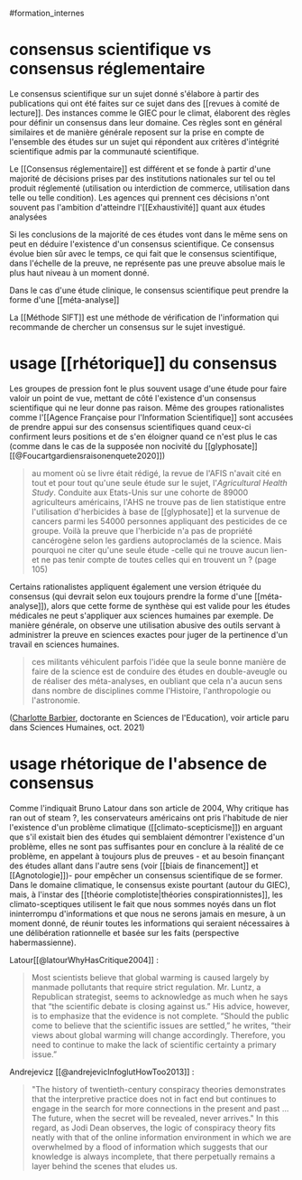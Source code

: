 #formation_internes


# consensus scientifique vs consensus réglementaire



Le consensus scientifique sur un sujet donné s'élabore à partir des publications qui ont été faites sur ce sujet dans des [[revues à comité de lecture]]. Des instances comme le GIEC pour le climat, élaborent des règles pour définir un consensus dans leur domaine. Ces règles sont en général similaires et de manière générale reposent sur la prise en compte de l'ensemble des études sur un sujet qui répondent aux critères d'intégrité scientifique admis par la communauté scientifique.

Le [[Consensus réglementaire]] est différent et se fonde à partir d'une majorité de décisions prises par des institutions nationales sur tel ou tel produit réglementé (utilisation ou interdiction de commerce, utilisation dans telle ou telle condition). Les agences qui prennent ces décisions n'ont souvent pas l'ambition d'atteindre l'[[Exhaustivité]] quant aux études analysées

Si les conclusions de la majorité de ces études vont dans le même sens on peut en déduire l'existence d'un consensus scientifique. Ce consensus évolue bien sûr avec le temps, ce qui fait que le consensus scientifique, dans l'échelle de la preuve, ne représente pas une preuve absolue mais le plus haut niveau à un moment donné. 

Dans le cas d'une étude clinique, le consensus scientifique peut prendre la forme d'une [[méta-analyse]]

La [[Méthode SIFT]] est une méthode de vérification de l'information qui recommande de chercher un consensus sur le sujet investigué.

# usage [[rhétorique]] du consensus

Les groupes de pression font le plus souvent usage d'une étude pour faire valoir un point de vue, mettant de côté l'existence d'un consensus scientifique qui ne leur donne pas raison. Même des groupes rationalistes comme l'[[Agence Française pour l'Information Scientifique]] sont accusées de prendre appui sur des consensus scientifiques quand ceux-ci confirment leurs positions et de s'en éloigner quand ce n'est plus le cas (comme dans le cas de la supposée non nocivité du [[glyphosate]] [[@Foucartgardiensraisonenquete2020]])

>au moment où se livre était rédigé, la revue de l'AFIS n'avait cité en tout et pour tout qu'une seule étude sur le sujet, l'*Agricultural Health Study*. Conduite aux Etats-Unis sur une cohorte de 89000 agriculteurs américains, l'AHS ne trouve pas de lien statistique entre l'utilisation d'herbicides à base de [[glyphosate]] et la survenue de cancers parmi les 54000 personnes appliquant des pesticides de ce groupe. Voilà la preuve que l'herbicide n'a pas de propriété cancérogène selon les gardiens autoproclamés de la science. Mais pourquoi ne citer qu'une seule étude -celle qui ne trouve aucun lien- et ne pas tenir compte de toutes celles qui en trouvent un ? (page 105)


Certains rationalistes appliquent également une version étriquée du consensus (qui devrait selon eux toujours prendre la forme d'une [[méta-analyse]]), alors que cette forme de synthèse qui est valide pour les études médicales ne peut s'appliquer aux sciences humaines par exemple. De manière générale, on observe une utilisation abusive des outils servant à administrer la preuve en sciences exactes pour juger de la pertinence d'un travail en sciences humaines. 

> ces militants véhiculent parfois l'idée que la seule bonne manière de faire de la science est de conduire des études en double-aveugle ou de réaliser des méta-analyses, en oubliant que cela n'a aucun sens dans nombre de disciplines comme l'Histoire, l'anthropologie ou l'astronomie.

([Charlotte Barbier](https://twitter.com/LanguesdeCha), doctorante en Sciences de l'Education), voir article paru dans Sciences Humaines, oct. 2021)

# usage rhétorique de l'absence de consensus

Comme l'indiquait Bruno Latour dans son article de 2004, Why critique has ran out of steam ?, les conservateurs américains ont pris l'habitude de nier l'existence d'un problème climatique ([[climato-scepticisme]]) en arguant que s'il existait bien des études qui semblaient démontrer l'existence d'un problème, elles ne sont pas suffisantes pour en conclure à la réalité de ce problème, en appelant à toujours plus de preuves - et au besoin finançant des études allant dans l'autre sens (voir [[biais de financement]] et [[Agnotologie]])- pour empêcher un consensus scientifique de se former. Dans le domaine climatique, le consensus existe pourtant (autour du GIEC), mais, à l'instar des [[théorie complotiste|théories conspirationnistes]], les climato-sceptiques utilisent le fait que nous sommes noyés dans un flot ininterrompu d'informations et que nous ne serons jamais en mesure, à un moment donné, de réunir toutes les informations qui seraient nécessaires à une délibération rationnelle et basée sur les faits (perspective habermassienne). 

Latour[[@latourWhyHasCritique2004]] : 
>Most scientists believe that global warming is caused largely by manmade pollutants that require strict regulation. Mr. Luntz, a Republican strategist, seems to acknowledge as much when he says that “the scientific debate is closing against us.” His advice, however, is to emphasize that the evidence is not complete. “Should the public come to believe that the scientific issues are settled,” he writes, “their views about global warming will change accordingly. Therefore, you need to continue to make the lack of scientific certainty a primary issue.”

Andrejevicz [[@andrejevicInfoglutHowToo2013]] : 
>"The history of twentieth-century conspiracy theories demonstrates that the interpretive practice does not in fact end but continues to engage in the search for more connections in the present and past ... The future, when the secret will be revealed, never arrives." In this regard, as Jodi Dean observes, the logic of conspiracy theory fits neatly with that of the online information environment in which we are overwhelmed by a flood of information which suggests that our knowledge is always incomplete, that there perpetually remains a layer behind the scenes that eludes us.